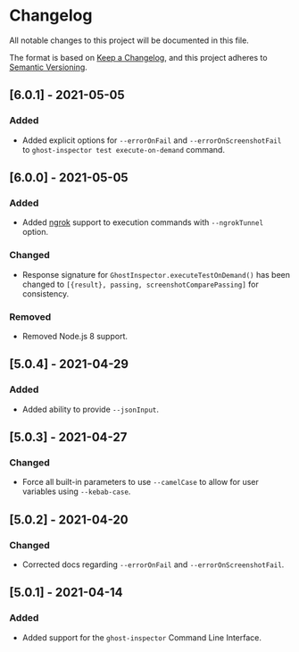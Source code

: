 # Changelog

All notable changes to this project will be documented in this file.

The format is based on [Keep a Changelog](https://keepachangelog.com/en/1.0.0/),
and this project adheres to [Semantic Versioning](https://semver.org/spec/v2.0.0.html).

## [6.0.1] - 2021-05-05

### Added

- Added explicit options for `--errorOnFail` and `--errorOnScreenshotFail` to `ghost-inspector test execute-on-demand` command.

## [6.0.0] - 2021-05-05

### Added

- Added [ngrok](https://ngrok.com/) support to execution commands with `--ngrokTunnel` option.

### Changed

- Response signature for `GhostInspector.executeTestOnDemand()` has been changed to `[{result}, passing, screenshotComparePassing]` for consistency.

### Removed

- Removed Node.js 8 support.

## [5.0.4] - 2021-04-29

### Added

- Added ability to provide `--jsonInput`.

## [5.0.3] - 2021-04-27

### Changed

- Force all built-in parameters to use `--camelCase` to allow for user variables using `--kebab-case`.

## [5.0.2] - 2021-04-20

### Changed

- Corrected docs regarding `--errorOnFail` and `--errorOnScreenshotFail`.

## [5.0.1] - 2021-04-14

### Added

- Added support for the `ghost-inspector` Command Line Interface.
